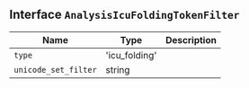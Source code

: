 ## Interface `AnalysisIcuFoldingTokenFilter`

| Name | Type | Description |
| - | - | - |
| `type` | 'icu_folding' | &nbsp; |
| `unicode_set_filter` | string | &nbsp; |
